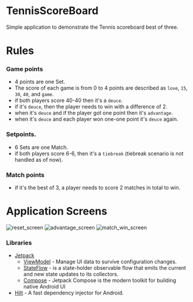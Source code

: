 # TennisScoreBoard
Simple application to demonstrate the Tennis scoreboard best of three.

# Rules
### Game points
- 4 points are one Set.
- The score of each game is from 0 to 4 points are described as `love`, `15`, `30`, `40`, and `game`.
- if both players score 40-40 then it's a `deuce`.
- if it's `deuce`, then the player needs to win with a difference of 2.
- when it's `deuce` and if the player got one point then it's `advantage`.
- when it's `deuce` and each player won one-one point it's `deuce` again.

### Setpoints.
- 6 Sets are one Match.
- if both players score 6-6, then it's a `tiebreak` (tiebreak scenario is not handled as of now).

### Match points
- if it's the best of 3, a player needs to score 2 matches in total to win.

# Application Screens
![reset_screen](https://github.com/vinayjainmaya/TennisScoreBoard/blob/master/screen/reset.png?raw=true "Reset Screen")
![advantage_screen](https://github.com/vinayjainmaya/TennisScoreBoard/blob/master/screen/ad.png?raw=true "Advantage Screen")
![match_win_screen](https://github.com/vinayjainmaya/TennisScoreBoard/blob/master/screen/match_win.png?raw=true "Match Win Screen")

### Libraries
- [Jetpack](https://developer.android.com/jetpack)
    - [ViewModel](https://developer.android.com/topic/libraries/architecture/viewmodel) - Manage UI data to survive configuration changes.
    - [StateFlow](https://developer.android.com/kotlin/flow/stateflow-and-sharedflow#stateflow) - is a state-holder observable flow that emits the current and new state updates to its collectors.
    - [Compose](https://developer.android.com/jetpack/compose) - Jetpack Compose is the modern toolkit for building native Android UI
- [Hilt](https://dagger.dev/hilt/) - A fast dependency injector for Android.



